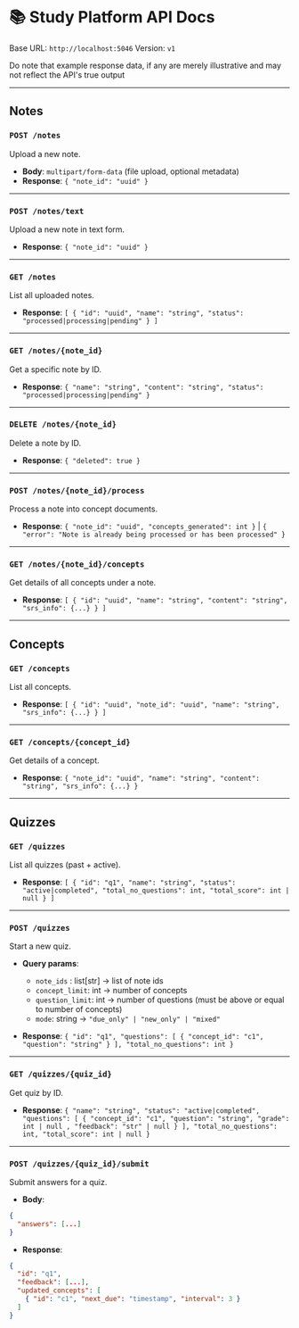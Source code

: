 # 📚 Study Platform API Docs

Base URL: `http://localhost:5046`
Version: `v1`

Do note that example response data, if any are merely illustrative and may not reflect the API's true output

---

## **Notes**

### `POST /notes`

Upload a new note.

* **Body**: `multipart/form-data` (file upload, optional metadata)
* **Response**: `{ "note_id": "uuid" }`

---

### `POST /notes/text`

Upload a new note in text form.

* **Response**: `{ "note_id": "uuid" }`

---


### `GET /notes`

List all uploaded notes.

* **Response**: `[ { "id": "uuid", "name": "string", "status": "processed|processing|pending" } ]`

---

### `GET /notes/{note_id}`

Get a specific note by ID.

* **Response**: `{ "name": "string", "content": "string", "status": "processed|processing|pending" }`

---

### `DELETE /notes/{note_id}`

Delete a note by ID.

* **Response**: `{ "deleted": true }`

---

### `POST /notes/{note_id}/process`

Process a note into concept documents.

* **Response**: `{ "note_id": "uuid", "concepts_generated": int }` | `{ "error": "Note is already being processed or has been processed" }`

---

### `GET /notes/{note_id}/concepts`

Get details of all concepts under a note.

* **Response**: `[ { "id": "uuid", "name": "string", "content": "string", "srs_info": {...} } ]`

---

## **Concepts**

### `GET /concepts`

List all concepts.

* **Response**: `[ { "id": "uuid", "note_id": "uuid", "name": "string", "srs_info": {...} } ]`

---

### `GET /concepts/{concept_id}`

Get details of a concept.

* **Response**: `{ "note_id": "uuid", "name": "string", "content": "string", "srs_info": {...} }`

---

## **Quizzes**

### `GET /quizzes`

List all quizzes (past + active).

* **Response**: `[ { "id": "q1", "name": "string", "status": "active|completed", "total_no_questions": int, "total_score": int | null } ]`

---

### `POST /quizzes`

Start a new quiz.

* **Query params**:

  * `note_ids` : list[str] → list of note ids
  * `concept_limit`: int → number of concepts
  * `question_limit`: int → number of questions (must be above or equal to number of concepts)
  * `mode`: string → `"due_only" | "new_only" | "mixed"`
* **Response**: `{ "id": "q1", "questions": [ { "concept_id": "c1", "question": "string" } ], "total_no_questions": int }`

---

### `GET /quizzes/{quiz_id}`

Get quiz by ID.

* **Response**: `{ "name": "string", "status": "active|completed", "questions": [ { "concept_id": "c1", "question": "string", "grade": int | null , "feedback": "str" | null } ], "total_no_questions": int, "total_score": int | null }`

---

### `POST /quizzes/{quiz_id}/submit`

Submit answers for a quiz.

* **Body**:

```json
{
  "answers": [...]
}
```

* **Response**:

```json
{
  "id": "q1",
  "feedback": [...],
  "updated_concepts": [
    { "id": "c1", "next_due": "timestamp", "interval": 3 }
  ]
}
```
